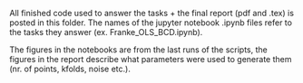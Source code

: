 All finished code used to answer the tasks + the final report (pdf and .tex) is posted in this folder. 
The names of the jupyter notebook .ipynb files refer to the tasks they answer (ex. Franke_OLS_BCD.ipynb).

The figures in the notebooks are from the last runs of the scripts, the figures in the report describe 
what parameters were used to generate them (nr. of points, kfolds, noise etc.).
